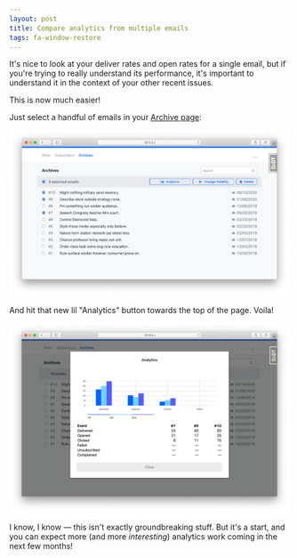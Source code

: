```yaml
---
layout: post
title: Compare analytics from multiple emails
tags: fa-window-restore
---
```

It's nice to look at your deliver rates and open rates for a single email, but if you're trying to really understand its performance, it's important to understand it in the context of your other recent issues.

This is now much easier!

Just select a handful of emails in your [Archive page](https://buttondown.email/emails):

![](/img/26.png)

And hit that new lil "Analytics" button towards the top of the page.  Voila!

![](/img/27.png)

I know, I know — this isn't exactly groundbreaking stuff.  But it's a start, and you can expect more (and more _interesting_) analytics work coming in the next few months!
